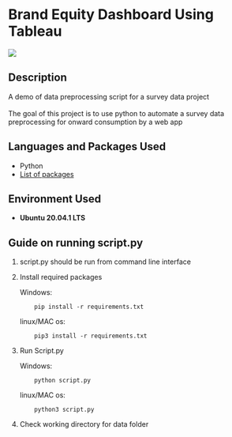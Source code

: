 
# Brand Equity Dashboard Using Tableau

![](https://i.imgur.com/cK4nmaR.png)

<h2>Description</h2>
A demo of data preprocessing script for a survey data project 
<br></br>
The goal of this project is to use python to automate a survey data preprocessing for onward consumption by a web app

<h2>Languages and Packages Used</h2>

- Python
- [List of packages](https://github.com/graphshade/data_processing_script/blob/master/requirements.txt)

<h2>Environment Used </h2>

- <b>Ubuntu 20.04.1 LTS</b>

<h2>Guide on running script.py</h2>

<p align="left">

1. script.py should be run from command line interface

2. Install required packages

   Windows:

   ```
       pip install -r requirements.txt
   ```

   linux/MAC os:

   ```
       pip3 install -r requirements.txt
   ```

3. Run Script.py

   Windows:

   ```
       python script.py
   ```

   linux/MAC os:

   ```
       python3 script.py
   ```

4. Check working directory for data folder
